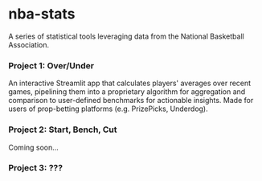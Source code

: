 # nba-stats
A series of statistical tools leveraging data from the National Basketball Association.

### Project 1: Over/Under
An interactive Streamlit app that calculates players' averages over recent games, pipelining them into a proprietary algorithm for aggregation and comparison to user-defined benchmarks for actionable insights. Made for users of prop-betting platforms (e.g. PrizePicks, Underdog).

### Project 2: Start, Bench, Cut
Coming soon...

### Project 3: ???
